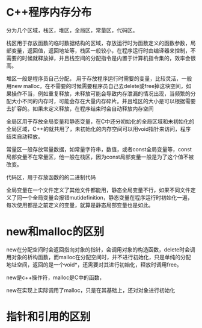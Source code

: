 # C++程序内存分布

分为几个区域，栈区，堆区，全局区，常量区，代码区。

栈区用于存放函数的临时数据结构的区域，存放运行时为函数定义的函数参数，局部变量，返回值，返回地址等，栈区一般较小，在程序运行时由编译器来控制，不需要的时候就释放掉，并且栈空间的分配指令是内置于计算机指令集的，效率会很高。

堆区一般是程序员自己分配， 用于存放程序运行时需要的变量，比较灵活，一般用new malloc，在不需要的时候需要程序员自己去delete或free掉这块空间，如果操作不当，例如重复释放，未释放可能会导致内存泄漏的情况出现，当频繁的分配大小不同的内存时，可能会存在大量内存碎片。并且堆区的大小是可以根据需要去扩容的。如果未定义释放，在程序结束时会自动释放内存空间

全局区用于存放全局变量和静态变量，在C中还分初始化的全局区域和未初始化的全局区域，C++的就共用了，未初始化的内存空间可以用void指针来访问，程序结束自动释放。

常量区一般存放常量数据，如常量字符串，数值，或者const全局变量等，const局部变量不在常量区，他一般在栈区，因为const局部变量一般是为了这个值不被改变。

代码区，用于存放函数的的二进制代码

全局变量在一个文件定义了其他文件都能用，静态全局变量不行，如果不同文件定义了同一个全局变量会报错mutidefinition，静态变量在程序运行时初始化一遍，每次使用都是之前定义的变量，就算是静态局部变量也是如此。

# new和malloc的区别

new在分配空间时会返回指向对象的指针，会调用对象的构造函数，delete时会调用对象的析构函数，而malloc在分配空间时，并不进行初始化，只是单纯的分配地址空间，返回的是一个void*，还需要对其进行初始化，释放时调用free。

new是c++操作符，malloc是C中的函数，

new在实现上实际调用了malloc，只是在其基础上，还对对象进行初始化

# 指针和引用的区别

